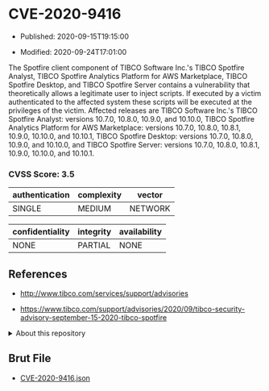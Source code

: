 # CVE-2020-9416

- Published: 2020-09-15T19:15:00

- Modified: 2020-09-24T17:01:00

The Spotfire client component of TIBCO Software Inc.'s TIBCO Spotfire Analyst, TIBCO Spotfire Analytics Platform for AWS Marketplace, TIBCO Spotfire Desktop, and TIBCO Spotfire Server contains a vulnerability that theoretically allows a legitimate user to inject scripts. If executed by a victim authenticated to the affected system these scripts will be executed at the privileges of the victim. Affected releases are TIBCO Software Inc.'s TIBCO Spotfire Analyst: versions 10.7.0, 10.8.0, 10.9.0, and 10.10.0, TIBCO Spotfire Analytics Platform for AWS Marketplace: versions 10.7.0, 10.8.0, 10.8.1, 10.9.0, 10.10.0, and 10.10.1, TIBCO Spotfire Desktop: versions 10.7.0, 10.8.0, 10.9.0, and 10.10.0, and TIBCO Spotfire Server: versions 10.7.0, 10.8.0, 10.8.1, 10.9.0, 10.10.0, and 10.10.1.

### CVSS Score: **3.5**

| authentication | complexity | vector |
| --- | --- | --- |
| SINGLE | MEDIUM | NETWORK |

| confidentiality | integrity | availability |
| --- | --- | --- |
| NONE | PARTIAL | NONE |

## References

* http://www.tibco.com/services/support/advisories

* https://www.tibco.com/support/advisories/2020/09/tibco-security-advisory-september-15-2020-tibco-spotfire

<details>
<summary>About this repository</summary> 

  This repository is part of the project [Live Hack CVE](https://github.com/Live-Hack-CVE). Main website can be found [www.live-hack.org](https://www.live-hack.org) 
  
  Made by [Sn0wAlice](https://github.com/Sn0wAlice) for the people that care about security and need to have a feed of the latest CVEs. Hope you enjoy it, don't forget to star the repo and follow me on [Twitter](https://twitter.com/Sn0wAlice) and [Github](https://github.com/Sn0wAlice). And that is my [personnal website](https://www.alice-snow.me/)

  - [Home Page](https://github.com/Live-Hack-CVE)
  - [Framework](https://github.com/Live-Hack-CVE/cve-framework)
  - [CVE database](https://github.com/Live-Hack-CVE/full_database)
  - [Changelog](https://github.com/Live-Hack-CVE/Changelog)
</details>

## Brut File

* [CVE-2020-9416.json](https://raw.githubusercontent.com/Live-Hack-CVE/full_database/main/cves/2020/CVE-2020-9416.json)

